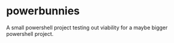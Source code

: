 # powerbunnies
A small powershell project testing out viability for a maybe bigger powershell project.
